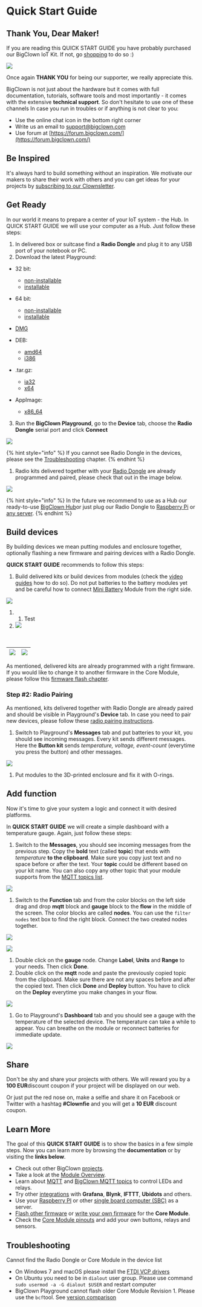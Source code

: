 # Quick Start Guide

## Thank You, Dear Maker!

If you are reading this QUICK START GUIDE you have probably purchased our BigClown IoT Kit. If not, go [shopping](https://shop.bigclown.com/) to do so :\)

![](../.gitbook/assets/_basics_quick-starter-kit.png)

Once again **THANK YOU** for being our supporter, we really appreciate this.

BigClown is not just about the hardware but it comes with full documentation, tutorials, software tools and most importantly - it comes with the extensive **technical support**. So don't hesitate to use one of these channels In case you run in troubles or if anything is not clear to you:

* Use the online chat icon in the bottom right corner
* Write us an email to [support@bigclown.com](mailto:support@bigclown.com)
* Use forum at [https://forum.bigclown.com/](https://forum.bigclown.com/)

## Be Inspired

It's always hard to build something without an inspiration. We motivate our makers to share their work with others and you can get ideas for your projects by [subscribing to our Clownsletter](http://eepurl.com/drGLGf).

## Get Ready

In our world it means to prepare a center of your IoT system - the Hub. In QUICK START GUIDE we will use your computer as a Hub. Just follow these steps:

1. In delivered box or suitcase find a **Radio Dongle** and plug it to any USB port of your notebook or PC.
2. Download the latest Playground:

 * 32 bit:
   * [non-installable](https://github.com/bigclownlabs/bch-playground/releases/download/v0.11.0/bigclown-playground-0.11.0-windows-32bit.exe)
   * [installable](https://github.com/bigclownlabs/bch-playground/releases/download/v0.11.0/bigclown-playground-0.11.0-win-setup-32bit.exe)
 * 64 bit:
   * [non-installable](https://github.com/bigclownlabs/bch-playground/releases/download/v0.11.0/bigclown-playground-0.11.0-windows-64bit.exe)
   * [installable](https://github.com/bigclownlabs/bch-playground/releases/download/v0.11.0/bigclown-playground-0.11.0-win-setup-64bit.exe)



 * [DMG](https://github.com/bigclownlabs/bch-playground/releases/download/v0.11.0/bigclown-playground-0.11.0-macos.dmg)



 * DEB:
   * [amd64](https://github.com/bigclownlabs/bch-playground/releases/download/v0.10.1/bigclown-playground-0.10.1-linux-amd64.deb)
   * [i386](https://github.com/bigclownlabs/bch-playground/releases/download/v0.10.1/bigclown-playground-0.10.1-linux-i386.deb)
 * .tar.gz:
   * [ia32](https://github.com/bigclownlabs/bch-playground/releases/download/v0.10.1/bigclown-playground-0.10.1-linux-ia32.tar.gz)
   * [x64](https://github.com/bigclownlabs/bch-playground/releases/download/v0.10.1/bigclown-playground-0.10.1-linux-x64.tar.gz)
 * AppImage:
   * [x86\_64](https://github.com/bigclownlabs/bch-playground/releases/download/v0.10.1/bigclown-playground-0.10.1-linux-x86_64.AppImage)

3. Run the **BigClown Playground**, go to the **Device** tab, choose the **Radio Dongle** serial port and click **Connect**

![](../.gitbook/assets/_basics_quick-start-guide_playground-blocks.png)

{% hint style="info" %}
If you cannot see Radio Dongle in the devices, please see the [Troubleshooting](https://www.bigclown.com/doc/basics/quick-start-guide/#troubleshooting) chapter.
{% endhint %}

1. Radio kits delivered together with your [Radio Dongle](https://shop.bigclown.com/radio-dongle) are already programmed and paired, please check that out in the image below.

![](../.gitbook/assets/_basics_quick-start-guide_playground-devices-connected.png)

{% hint style="info" %}
In the future we recommend to use as a Hub our ready-to-use [BigClown Hub](https://shop.bigclown.com/bigclown-hub)or just plug our Radio Dongle to [Raspberry Pi](https://www.bigclown.com/doc/tutorials/raspberry-pi-installation/) or [any server](https://www.bigclown.com/doc/tutorials/custom-setup-on-raspberry-pi/#setup-on-original-raspbian).
{% endhint %}

## Build devices

By building devices we mean putting modules and enclosure together, optionally flashing a new firmware and pairing devices with a Radio Dongle.

**QUICK START GUIDE** recommends to follow this steps:

1. Build delivered kits or build devices from modules \(check the [video guides](https://www.youtube.com/playlist?list=PLfRfhTxkuiVyc9P1TWw_DnAeh2INXwpFK) how to do so\). Do not put batteries to the battery modules yet and be careful how to connect [Mini Battery](https://shop.bigclown.com/mini-battery-module) Module from the right side.  

![](../.gitbook/assets/_basics_quick-start-guide_mini-battery-module-orientation.png)

1. 1. Test
2. ![](../.gitbook/assets/_basics_quick-start-guide_mini-battery-module-orientation.png)

|  |  |
| :--- | :--- |


|  |  |
| :--- | :--- |


| ![](../.gitbook/assets/_basics_quick-start-guide_mini-battery-module-orientation.png) | ![](../.gitbook/assets/_basics_quick-start-guide_mini-battery-module-orientation.png) |
| :--- | :--- |


As mentioned, delivered kits are already programmed with a right firmware. If you would like to change it to another firmware in the Core Module, please follow this [firmware flash chapter](https://www.bigclown.com/doc/projects/radio-door-sensor/#flash-door-sensor-firmware).

### Step \#2: Radio Pairing

As mentioned, kits delivered together with Radio Dongle are already paired and should be visible in Playground's **Device** tab. In case you need to pair new devices, please follow these [radio pairing instructions](https://www.bigclown.com/doc/projects/radio-door-sensor/#pair-the-radio-door-sensor).

1. Switch to Playground's **Messages** tab and put batteries to your kit, you should see incoming messages. Every kit sends different messages. Here the **Button kit** sends _temperature, voltage, event-count_ \(everytime you press the button\) and other messages.

![](../.gitbook/assets/_basics_quick-start-guide_playground-messages.png)

1. Put modules to the 3D-printed enclosure and fix it with O-rings.

## Add function

Now it's time to give your system a logic and connect it with desired platforms.

In **QUICK START GUIDE** we will create a simple dashboard with a temperature gauge. Again, just follow these steps:

1. Switch to the **Messages**, you should see incoming messages from the previous step. Copy the **bold** text \(called **topic**\) that ends with _temperature_ **to the clipboard**. Make sure you copy just text and no space before or after the text. Your **topic** could be different based on your kit name. You can also copy any other topic that your module supports from the [MQTT topics list](https://www.bigclown.com/doc/interfaces/mqtt-topics/).

![](../.gitbook/assets/_basics_quick-start-guide_playground-messages%20%281%29.png)

1. Switch to the **Function** tab and from the color blocks on the left side drag and drop **mqtt** block and **gauge** block to the **flow** in the middle of the screen. The color blocks are called **nodes**. You can use the `filter nodes` text box to find the right block. Connect the two created nodes together.

![](../.gitbook/assets/_basics_quick-start-guide_playground-blocks%20%281%29.png)

![](../.gitbook/assets/_basics_quick-start-guide_playground-flow.png)

1. Double click on the **gauge** node. Change **Label**, **Units** and **Range** to your needs. Then click **Done**.
2. Double click on the **mqtt** node and paste the previously copied topic from the clipboard. Make sure there are not any spaces before and after the copied text. Then click **Done** and **Deploy** button. You have to click on the **Deploy** everytime you make changes in your flow.

![](../.gitbook/assets/_basics_quick-start-guide_playground-topic.png)

1. Go to Playground's **Dashboard** tab and you should see a gauge with the temperature of the selected device. The temperature can take a while to appear. You can breathe on the module or reconnect batteries for immediate update.

![](../.gitbook/assets/_basics_quick-start-guide_playground-dashboard.png)

## Share

Don't be shy and share your projects with others. We will reward you by a **100 EUR**discount coupon if your project will be displayed on our web.

Or just put the red nose on, make a selfie and share it on Facebook or Twitter with a hashtag **\#Clownfie** and you will get a **10 EUR** discount coupon.

## Learn More   <a id="learn-more"></a>

The goal of this **QUICK START GUIDE** is to show the basics in a few simple steps. Now you can learn more by browsing the **documentation** or by visiting the **links below**.

* Check out other BigClown [projects](https://www.bigclown.com/doc/projects/radio-door-sensor/).
* Take a look at the [Module Overview](https://www.bigclown.com/doc/basics/module-overview/).
* Learn about [MQTT](https://www.bigclown.com/doc/interfaces/mqtt-protocol/) and [BigClown MQTT topics](https://www.bigclown.com/doc/interfaces/mqtt-topics/) to control LEDs and relays.
* Try other [integrations](https://www.bigclown.com/doc/integrations/grafana-for-visualization/) with **Grafana**, **Blynk**, **IFTTT**, **Ubidots** and others.
* Use your [Raspberry PI](https://www.bigclown.com/doc/tutorials/raspberry-pi-installation/) or other [single board computer \(SBC\)](https://www.bigclown.com/doc/tutorials/custom-setup-on-raspberry-pi/#setup-on-original-raspbian) as a server.
* [Flash other firmware](https://www.bigclown.com/doc/projects/radio-door-sensor/#flash-door-sensor-firmware.en.md) or [write your own firmware](https://www.bigclown.com/doc/firmware/basic-overview/) for the **Core Module**.
* Check the [Core Module pinouts](https://www.bigclown.com/doc/hardware/header-pinout/) and add your own buttons, relays and sensors.

## Troubleshooting   <a id="troubleshooting"></a>

Cannot find the Radio Dongle or Core Module in the device list

* On Windows 7 and macOS please install the [FTDI VCP drivers](https://www.ftdichip.com/Drivers/VCP.htm)
* On Ubuntu you need to be in `dialout` user group. Please use command `sudo usermod -a -G dialout $USER` and restart computer
* BigClown Playground cannot flash older Core Module Revision 1. Please use the `bcf`tool. See [version comparison](https://www.bigclown.com/doc/hardware/core-module-1-and-2-comparison/)


